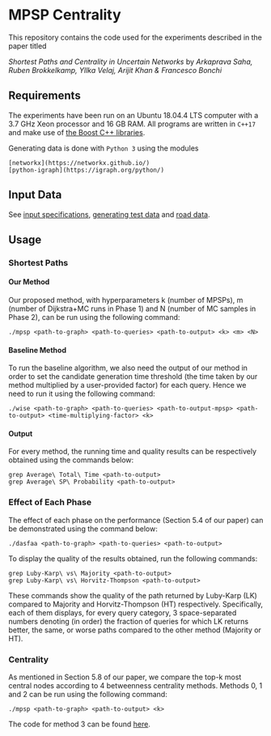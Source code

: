 # MPSP Centrality

This repository contains the code used for the experiments described in the paper titled

_Shortest Paths and Centrality in Uncertain Networks_
by
_Arkaprava Saha, Ruben Brokkelkamp, Yllka Velaj, Arijit Khan & Francesco Bonchi_

## Requirements
The experiments have been run on an Ubuntu 18.04.4 LTS computer with a 3.7 GHz Xeon processor and 16 GB RAM. All programs are written in `C++17` and make use of [the Boost C++ libraries](https://www.boost.org/).

Generating data is done with `Python 3` using the modules
```
[networkx](https://networkx.github.io/)
[python-igraph](https://igraph.org/python/)
```

## Input Data
See [input specifications](data/README.md), [generating test data](data/Synthetic/README.md) and [road data](data/Real/Road/README.md).

## Usage

### Shortest Paths

#### Our Method
Our proposed method, with hyperparameters k (number of MPSPs), m (number of Dijkstra+MC runs in Phase 1) and N (number of MC samples in Phase 2), can be run using the following command:
```
./mpsp <path-to-graph> <path-to-queries> <path-to-output> <k> <m> <N>
```

#### Baseline Method
To run the baseline algorithm, we also need the output of our method in order to set the candidate generation time threshold (the time taken by our method multiplied by a user-provided factor) for each query. Hence we need to run it using the following command:
```
./wise <path-to-graph> <path-to-queries> <path-to-output-mpsp> <path-to-output> <time-multiplying-factor> <k>
```

#### Output
For every method, the running time and quality results can be respectively obtained using the commands below:
```
grep Average\ Total\ Time <path-to-output>
grep Average\ SP\ Probability <path-to-output>
```

### Effect of Each Phase
The effect of each phase on the performance (Section 5.4 of our paper) can be demonstrated using the command below:
```
./dasfaa <path-to-graph> <path-to-queries> <path-to-output>
```
To display the quality of the results obtained, run the following commands:
```
grep Luby-Karp\ vs\ Majority <path-to-output>
grep Luby-Karp\ vs\ Horvitz-Thompson <path-to-output>
```
These commands show the quality of the path returned by Luby-Karp (LK) compared to Majority and Horvitz-Thompson (HT) respectively. Specifically, each of them displays, for every query category, 3 space-separated numbers denoting (in order) the fraction of queries for which LK returns better, the same, or worse paths compared to the other method (Majority or HT).

### Centrality
As mentioned in Section 5.8 of our paper, we compare the top-k most central nodes according to 4 betweenness centrality methods. Methods 0, 1 and 2 can be run using the following command:
```
./mpsp <path-to-graph> <path-to-output> <k>
```
The code for method 3 can be found [here](https://github.com/XNetLab/ProbGraphBetwn).
